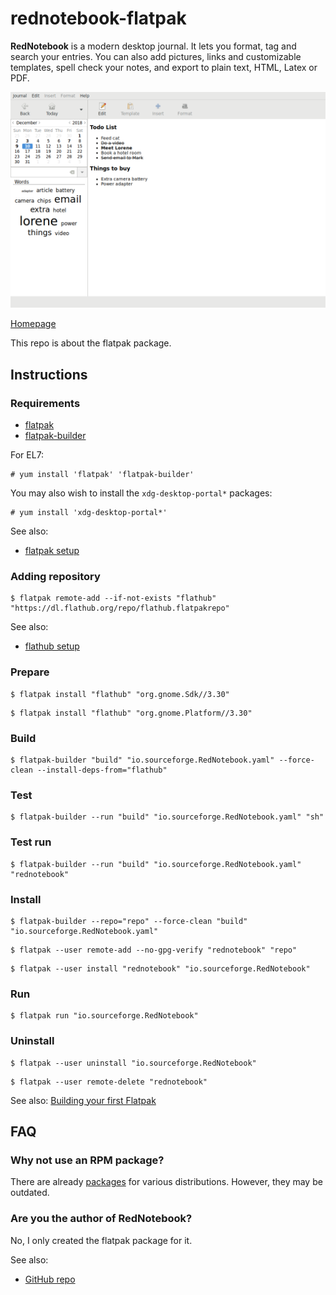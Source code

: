 # rednotebook-flatpak

**RedNotebook** is a modern desktop journal. It lets you format, tag and search your entries. You can also add pictures, links and customizable templates, spell check your notes, and export to plain text, HTML, Latex or PDF.

![rednotebook-flatpak screenshot](rednotebook-flatpak.png)

[Homepage](https://rednotebook.sourceforge.io)

This repo is about the flatpak package.

## Instructions

### Requirements

* [flatpak](https://github.com/flatpak/flatpak)
* [flatpak-builder](https://github.com/flatpak/flatpak-builder)

For EL7:

```
# yum install 'flatpak' 'flatpak-builder'
```

You may also wish to install the `xdg-desktop-portal*` packages:

```
# yum install 'xdg-desktop-portal*'
```

See also:

* [flatpak setup](https://flatpak.org/setup)

### Adding repository

```
$ flatpak remote-add --if-not-exists "flathub" "https://dl.flathub.org/repo/flathub.flatpakrepo"
```

See also:

* [flathub setup](http://docs.flatpak.org/en/latest/using-flatpak.html#add-a-remote)

### Prepare

```
$ flatpak install "flathub" "org.gnome.Sdk//3.30"
```

```
$ flatpak install "flathub" "org.gnome.Platform//3.30"
```

### Build

```
$ flatpak-builder "build" "io.sourceforge.RedNotebook.yaml" --force-clean --install-deps-from="flathub"
```

### Test

```
$ flatpak-builder --run "build" "io.sourceforge.RedNotebook.yaml" "sh"
```

### Test run

```
$ flatpak-builder --run "build" "io.sourceforge.RedNotebook.yaml" "rednotebook"
```

### Install

```
$ flatpak-builder --repo="repo" --force-clean "build" "io.sourceforge.RedNotebook.yaml"
```

```
$ flatpak --user remote-add --no-gpg-verify "rednotebook" "repo"
```

```
$ flatpak --user install "rednotebook" "io.sourceforge.RedNotebook"
```

### Run

```
$ flatpak run "io.sourceforge.RedNotebook"
```

### Uninstall

```
$ flatpak --user uninstall "io.sourceforge.RedNotebook"
```

```
$ flatpak --user remote-delete "rednotebook"
```

See also: [Building your first Flatpak](http://docs.flatpak.org/en/latest/first-build.html)

## FAQ

### Why not use an RPM package?

There are already [packages](https://pkgs.org/download/rednotebook) for various distributions. However, they may be outdated.

### Are you the author of RedNotebook?

No, I only created the flatpak package for it.

See also:

* [GitHub repo](https://github.com/jendrikseipp/rednotebook)

